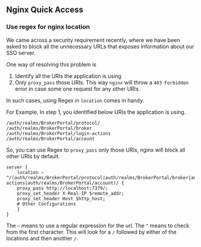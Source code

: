 ## Nginx Quick Access

### Use regex for nginx location

We came across a security requirement recently, where we have been asked to block all the unnecessary URLs that exposes information about our SSO server.

One way of resolving this problem is
1. Identify all the URIs the application is using
2. Only `proxy_pass` those URIs. This way `nginx` will throw a `403 Forbidden` error in case some one request for any other URIs.

In such cases, using Regex in `location` comes in handy.

For Example, 
In step 1, you identified below URIs the application is using.

    /auth/realms/BrokerPortal/protocol/
    /auth/realms/BrokerPortal/broker
    /auth/realms/BrokerPortal/login-actions
    /auth/realms/BrokerPortal/account

So, you can use Regex to `proxy_pass` only those URIs, nginx will block all other URIs by default.

    server {
        location ~ ^/(auth/realms/BrokerPortal/protocol|auth/realms/BrokerPortal/broker|auth/realms/BrokerPortal/login-actions|auth/realms/BrokerPortal/account)/ {
        proxy_pass http://localhost:7379/;
        proxy_set_header X-Real-IP $remote_addr;
        proxy_set_header Host $http_host;
        # Other Configurations
        }
    }

The `~` means to use a regular expression for the url. The `^` means to check from the first character. This will look for a `/` followed by either of the locations and then another `/`.
